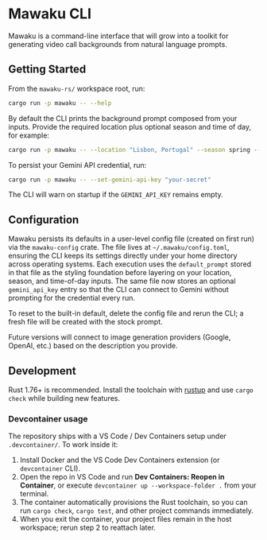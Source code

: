 # Mawaku CLI

Mawaku is a command-line interface that will grow into a toolkit for generating video call backgrounds from natural language prompts.

## Getting Started

From the `mawaku-rs/` workspace root, run:

```bash
cargo run -p mawaku -- --help
```

By default the CLI prints the background prompt composed from your inputs. Provide the required location plus optional season and time of day, for example:

```bash
cargo run -p mawaku -- --location "Lisbon, Portugal" --season spring --time-of-day dusk
```

To persist your Gemini API credential, run:

```bash
cargo run -p mawaku -- --set-gemini-api-key "your-secret"
```

The CLI will warn on startup if the `GEMINI_API_KEY` remains empty.

## Configuration

Mawaku persists its defaults in a user-level config file (created on first run) via the `mawaku-config` crate. The file lives at `~/.mawaku/config.toml`, ensuring the CLI keeps its settings directly under your home directory across operating systems. Each execution uses the `default_prompt` stored in that file as the styling foundation before layering on your location, season, and time-of-day inputs. The same file now stores an optional `gemini_api_key` entry so that the CLI can connect to Gemini without prompting for the credential every run.

To reset to the built-in default, delete the config file and rerun the CLI; a fresh file will be created with the stock prompt.

Future versions will connect to image generation providers (Google, OpenAI, etc.) based on the description you provide.

## Development

Rust 1.76+ is recommended. Install the toolchain with [rustup](https://rustup.rs/) and use `cargo check` while building new features.

### Devcontainer usage

The repository ships with a VS Code / Dev Containers setup under `.devcontainer/`. To work inside it:

1. Install Docker and the VS Code Dev Containers extension (or `devcontainer` CLI).
2. Open the repo in VS Code and run **Dev Containers: Reopen in Container**, or execute `devcontainer up --workspace-folder .` from your terminal.
3. The container automatically provisions the Rust toolchain, so you can run `cargo check`, `cargo test`, and other project commands immediately.
4. When you exit the container, your project files remain in the host workspace; rerun step 2 to reattach later.
